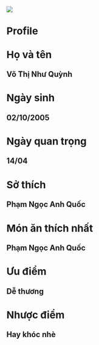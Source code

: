 
<html lang>
<head>
<title>Võ Thị Như Quỳnh</title>    
<style>
body{
font-size: 13px;
font-weight: 400;
line-height: 25px;
background-image:url("https://scontent.xx.fbcdn.net/v/t1.15752-9/364938421_265798779541262_726411473944918574_n.jpg?_nc_cat=107&ccb=1-7&_nc_sid=0024fc&_nc_eui2=AeEmorIG7gTyaW-fhak0tMnxX6polWcNYnhfqmiVZw1ieJxXrQnFsLzxdQhxcUKMoNziVJor5iQ3XsnxZCuMgOcV&_nc_ohc=6x3R_RRjIpsQ7kNvgG48r_q&_nc_ad=z-m&_nc_cid=0&_nc_ht=scontent.xx&_nc_gid=ARbXKVgEbDZphdGUGfCtg1a&oh=03_Q7cD1QGozQ9CbJjTKfeHiGhmzyCPDnEqQI1XBLcnx9aJrZtaOA&oe=6714C27A");    
}
</style>
</head>
<body>
<img src="https://scontent.xx.fbcdn.net/v/t1.15752-9/431587475_426481193095789_1974015484723421133_n.jpg?_nc_cat=105&ccb=1-7&_nc_sid=0024fc&_nc_eui2=AeFy72JtBDOsfT_1fPsQEjdFm1G9i5Y9ub6bUb2Llj25vpKOaNgPBMgfMl18KR6mDVhXpWBXHE6GkNWvkCVLhAwQ&_nc_ohc=ndvjd11rEpgQ7kNvgEN6ZoR&_nc_ad=z-m&_nc_cid=0&_nc_ht=scontent.xx&_nc_gid=AOWkXFBW3El0jYxtin5P38C&oh=03_Q7cD1QGlNfiOY_i_I1r90vbVoEUK57ylBI95Ou9_caFWJsFJoQ&oe=6714A325" >
<h1><b>Profile</b></h1>
<h1>Họ và tên</h1>
<h2>Võ Thị Như Quỳnh</h2>
<h1>Ngày sinh</h1>
<h2>02/10/2005</h2>
<h1>Ngày quan trọng</h1>
<h2> 14/04</h2>
<h1>Sở thích</h1>
<h2> Phạm Ngọc Anh Quốc</h2>
<h1> Món ăn thích nhất</h1>
<h2> Phạm Ngọc Anh Quốc</h2>
<h1> Ưu điểm</h1>
<h2> Dễ thương</h2>
<h1> Nhược điểm</h1>
<h2> Hay khóc nhè</h2>
</body>
</html> 

